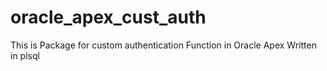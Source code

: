 # oracle_apex_cust_auth
This  is Package for custom authentication Function in Oracle Apex Written in  plsql 
